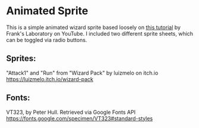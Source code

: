 # Animated Sprite

This is a simple animated wizard sprite based loosely on [this tutorial](https://www.youtube.com/watch?v=pzHRDsOcUBg&t=6s) by Frank's Laboratory on YouTube.
I included two different sprite sheets, which can be toggled via radio buttons.

## Sprites:

"Attack1" and "Run" from "Wizard Pack" by luizmelo on itch.io
https://luizmelo.itch.io/wizard-pack

## Fonts:

VT323, by Peter Hull. Retrieved via Google Fonts API
https://fonts.google.com/specimen/VT323#standard-styles
